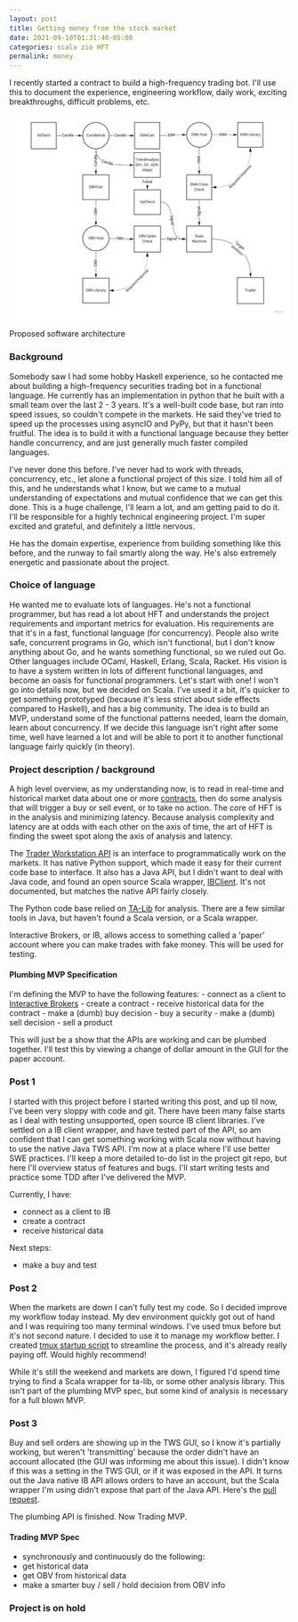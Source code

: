 ```yaml
---
layout: post
title: Getting money from the stock market
date: 2021-09-10T01:31:40-05:00
categories: scala zio HFT
permalink: money
---
```


I recently started a contract to build a high-frequency trading bot. I'll use this to document the experience, engineering workflow, daily work, exciting breakthroughs, difficult problems, etc.

<img src="images/tradingBotArchitecture.jpeg"
     alt="proposed architecture"
		 />
	
Proposed software architecture


### Background
Somebody saw I had some hobby Haskell experience, so he contacted me about building a high-frequency securities trading bot in a functional language. He currently has an implementation in python that he built with a small team over the last 2 - 3 years. It's a well-built code base, but ran into speed issues, so couldn't compete in the markets. He said they've tried to speed up the processes using asyncIO and PyPy, but that it hasn't been fruitful. The idea is to build it with a functional language because they better handle concurrency, and are just generally much faster compiled languages. 

I've never done this before. I've never had to work with threads, concurrency, etc., let alone a functional project of this size. I told him all of this, and he understands what I know, but we came to a mutual understanding of expectations and mutual confidence that we can get this done. This is a huge challenge, I'll learn a lot, and am getting paid to do it. I'll be responsible for a highly technical engineering project. I'm super excited and grateful, and definitely a little nervous. 

He has the domain expertise, experience from building something like this before, and the runway to fail smartly along the way. He's also extremely energetic and passionate about the project.

### Choice of language
He wanted me to evaluate lots of languages. He's not a functional programmer, but has read a lot about HFT and understands the project requirements and important metrics for evaluation. His requirements are that it's in a fast, functional language (for concurrency). People also write safe, concurrent programs in Go, which isn't functional, but I don't know anything about Go, and he wants something functional, so we ruled out Go. Other languages include OCaml, Haskell, Erlang, Scala, Racket. His vision is to have a system written in lots of different functional languages, and become an oasis for functional programmers. Let's start with one! I won't go into details now, but we decided on Scala. I've used it a bit, it's quicker to get something prototyped (because it's less strict about side effects compared to Haskell), and has a big community. The idea is to build an MVP, understand some of the functional patterns needed, learn the domain, learn about concurrency. If we decide this language isn't right after some time, well have learned a lot and will be able to port it to another functional language fairly quickly (in theory).

### Project description / background
A high level overview, as my understanding now, is to read in real-time and historical market data about one or more [contracts](https://interactivebrokers.github.io/tws-api/contracts.html), then do some analysis that will trigger a buy or sell event, or to take no action. The core of HFT is in the analysis and minimizing latency. Because analysis complexity and latency are at odds with each other on the axis of time, the art of HFT is finding the sweet spot along the axis of analysis and latency. 

The [Trader Workstation API](https://interactivebrokers.github.io/tws-api/index.html) is an interface to programmatically work on the markets. It has native Python support, which made it easy for their current code base to interface. It also has a Java API, but I didn't want to deal with Java code, and found an open source Scala wrapper, [IBClient](https://github.com/openquant/ibclient). It's not documented, but matches the native API fairly closely. 

The Python code base relied on [TA-Lib](https://ta-lib.org/) for analysis. There are a few similar tools in Java, but haven't found a Scala version, or a Scala wrapper.

Interactive Brokers, or IB, allows access to something called a 'paper' account where you can make trades with fake money. This will be used for testing.


#### Plumbing MVP Specification
I'm defining the MVP to have the following features:
	- connect as a client to [Interactive Brokers](https://www.interactivebrokers.com/en/index.php?f=1338&gclid=CjwKCAjwp_GJBhBmEiwALWBQk04pNFhZN2JOUWFd2qZxdH4lo_a4KR5L3wuTZop26-jMHRLA0sKHFhoCZjUQAvD_BwE) 
	- create a contract
	- receive historical data for the contract
	- make a (dumb) buy decision
	- buy a security 
	- make a (dumb) sell decision
	- sell a product

This will just be a show that the APIs are working and can be plumbed together. I'll test this by viewing a change of dollar amount in the GUI for the paper account.

### Post 1
I started with this project before I started writing this post, and up til now, I've been very sloppy with code and git. There have been many false starts as I deal with testing unsupported, open source IB client libraries. I've settled on a IB client wrapper, and have tested part of the API, so am confident that I can get something working with Scala now without having to use the native Java TWS API. I'm now at a place where I'll use better SWE practices. I'll keep a more detailed to-do list in the project git repo, but here I'll overview status of features and bugs. I'll start writing tests and practice some TDD after I've delivered the MVP.

Currently, I have:
- connect as a client to IB
- create a contract
- receive historical data

Next steps:
- make a buy and test

### Post 2
When the markets are down I can't fully test my code. So I decided improve my workflow today instead. My dev environment quickly got out of hand and I was requiring too many terminal windows. I've used tmux before but it's not second nature. I decided to use it to manage my workflow better. I created [tmux startup script](https://github.com/aryzach/dotfiles/blob/master/tmux-dev) to streamline the process, and it's already really paying off. Would highly recommend!

While it's still the weekend and markets are down, I figured I'd spend time trying to find a Scala wrapper for ta-lib, or some other analysis library. This isn't part of the plumbing MVP spec, but some kind of analysis is necessary for a full blown MVP.

### Post 3
Buy and sell orders are showing up in the TWS GUI, so I know it's partially working, but weren't 'transmitting' because the order didn't have an account allocated (the GUI was informing me about this issue). I didn't know if this was a setting in the TWS GUI, or if it was exposed in the API. It turns out the Java native IB API allows orders to have an account, but the Scala wrapper I'm using didn't expose that part of the Java API. Here's the [pull request](https://github.com/openquant/ibclient/pull/2).

The plumbing API is finished. Now Trading MVP.

#### Trading MVP Spec
- synchronously and continuously do the following: 
- get historical data
- get OBV from historical data 
- make a smarter buy / sell / hold decision from OBV info

### Project is on hold 
